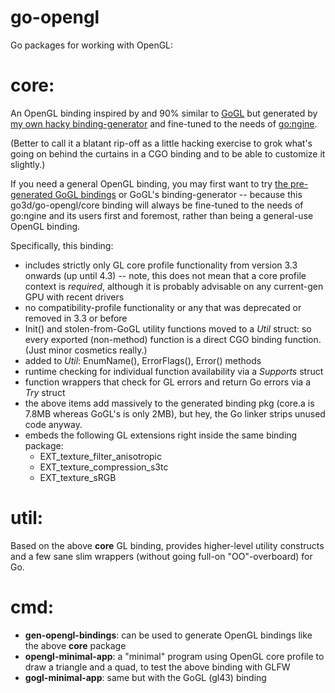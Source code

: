 go-opengl
=========

Go packages for working with OpenGL:


core:
=====


An OpenGL binding inspired by and 90% similar to [GoGL](https://github.com/chsc/gogl) but generated by [my own hacky binding-generator](https://github.com/go3d/go-opengl/tree/master/cmd/gen-opengl-bindings) and fine-tuned to the needs of [go:ngine](http://github.com/go3d/go-ngine).

(Better to call it a blatant rip-off as a little hacking exercise to grok what's going on behind the curtains in a CGO binding and to be able to customize it slightly.)

If you need a general OpenGL binding, you may first want to try [the pre-generated GoGL bindings](https://github.com/chsc/gogl) or GoGL's binding-generator -- because this go3d/go-opengl/core binding will always be fine-tuned to the needs of go:ngine and its users first and foremost, rather than being a general-use OpenGL binding.

Specifically, this binding:

- includes strictly only GL core profile functionality from version 3.3 onwards (up until 4.3) -- note, this does not mean that a core profile context is *required*, although it is probably advisable on any current-gen GPU with recent drivers
- no compatibility-profile functionality or any that was deprecated or removed in 3.3 or before
- Init() and stolen-from-GoGL utility functions moved to a *Util* struct: so every exported (non-method) function is a direct CGO binding function. (Just minor cosmetics really.)
- added to *Util*: EnumName(), ErrorFlags(), Error() methods
- runtime checking for individual function availability via a *Supports* struct
- function wrappers that check for GL errors and return Go errors via a *Try* struct
- the above items add massively to the generated binding pkg (core.a is 7.8MB whereas GoGL's is only 2MB), but hey, the Go linker strips unused code anyway.
- embeds the following GL extensions right inside the same binding package:
	- EXT_texture_filter_anisotropic
	- EXT_texture_compression_s3tc
	- EXT_texture_sRGB


util:
=====


Based on the above **core** GL binding, provides higher-level utility constructs and a few sane slim wrappers (without going full-on "OO"-overboard) for Go.



cmd:
====


- **gen-opengl-bindings**: can be used to generate  OpenGL bindings like the above **core** package
- **opengl-minimal-app**: a "minimal" program using OpenGL core profile to draw a triangle and a quad, to test the above binding with GLFW
- **gogl-minimal-app**: same but with the GoGL (gl43) binding
